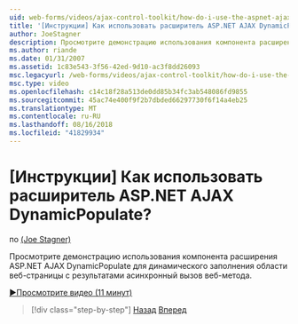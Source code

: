 ```yaml
---
uid: web-forms/videos/ajax-control-toolkit/how-do-i-use-the-aspnet-ajax-dynamicpopulate-extender
title: '[Инструкции] Как использовать расширитель ASP.NET AJAX DynamicPopulate? | Документы Майкрософт'
author: JoeStagner
description: Просмотрите демонстрацию использования компонента расширения ASP.NET AJAX DynamicPopulate для динамического заполнения области веб-страницы с результатами ЦС асинхронной...
ms.author: riande
ms.date: 01/31/2007
ms.assetid: 1c83e543-3f56-42ed-9d10-ac3f8dd26093
msc.legacyurl: /web-forms/videos/ajax-control-toolkit/how-do-i-use-the-aspnet-ajax-dynamicpopulate-extender
msc.type: video
ms.openlocfilehash: c14c18f28a513de0dd85b34fc3ab548086fd9855
ms.sourcegitcommit: 45ac74e400f9f2b7dbded66297730f6f14a4eb25
ms.translationtype: MT
ms.contentlocale: ru-RU
ms.lasthandoff: 08/16/2018
ms.locfileid: "41829934"
---
```

<a name="how-do-i-use-the-aspnet-ajax-dynamicpopulate-extender"></a>[Инструкции] Как использовать расширитель ASP.NET AJAX DynamicPopulate?
====================
по [(Joe Stagner)](https://github.com/JoeStagner)

Просмотрите демонстрацию использования компонента расширения ASP.NET AJAX DynamicPopulate для динамического заполнения области веб-страницы с результатами асинхронный вызов веб-метода.

[&#9654;Просмотрите видео (11 минут)](https://channel9.msdn.com/Blogs/ASP-NET-Site-Videos/how-do-i-use-the-aspnet-ajax-dynamicpopulate-extender)

> [!div class="step-by-step"]
> [Назад](how-do-i-use-the-aspnet-ajax-draggable-panel-extender.md)
> [Вперед](how-do-i-use-the-aspnet-ajax-filteredtextbox-extender.md)

